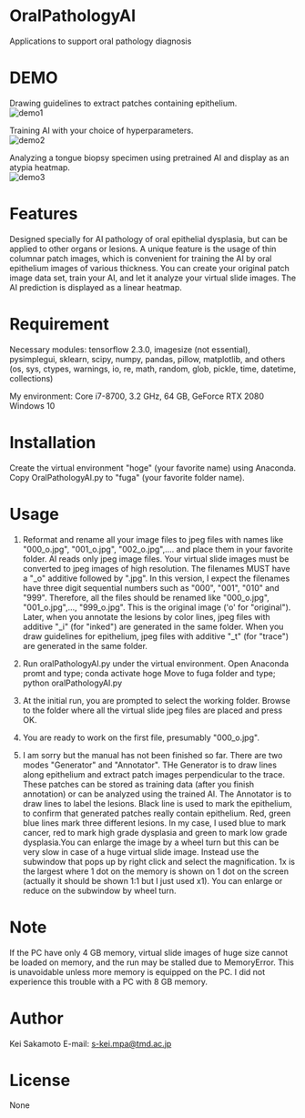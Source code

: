 # OralPathologyAI
Applications to support oral pathology diagnosis
 
# DEMO
Drawing guidelines to extract patches containing epithelium.  
![demo1](https://user-images.githubusercontent.com/38546255/133545516-4c359c4a-b98a-4a4e-a2b7-8275e496f31c.png)
  
Training AI with your choice of hyperparameters.  
![demo2](https://user-images.githubusercontent.com/38546255/133545910-ea9e61e8-d52c-40dc-84f0-c62559243e67.png) 
  
Analyzing a tongue biopsy specimen using pretrained AI and display as an atypia heatmap.  
![demo3](https://user-images.githubusercontent.com/38546255/133545972-8a668f40-b9a1-4d1c-8e50-4c2a06911df5.png)

# Features
Designed specially for AI pathology of oral epithelial dysplasia, but can be applied to other organs or lesions. A unique feature is the usage of thin columnar patch images, which is convenient for training the AI by oral epithelium images of various thickness. 
You can create your original patch image data set, train your AI, and let it analyze your virtual slide images. The AI prediction is displayed as a linear heatmap. 
 
# Requirement
Necessary modules: tensorflow 2.3.0, imagesize (not essential), pysimplegui, sklearn, scipy, numpy, pandas, pillow, matplotlib, and others (os, sys, ctypes, warnings, io, re, math, random, glob, pickle, time, datetime, collections)
 
My environment: 
Core i7-8700, 3.2 GHz, 64 GB, GeForce RTX 2080
Windows 10

# Installation
Create the virtual environment "hoge" (your favorite name) using Anaconda.
Copy OralPathologyAI.py to "fuga" (your favorite folder name).

# Usage
1. Reformat and rename all your image files to jpeg files with names like "000_o.jpg", "001_o.jpg", "002_o.jpg",.... and place them in your favorite folder. 
AI reads only jpeg image files. Your virtual slide images must be converted to jpeg images of high resolution. The filenames MUST have a "_o" additive followed by ".jpg".
In this version, I expect the filenames have three digit sequential numbers such as "000", "001", "010" and "999". Therefore, all the files should be renamed like "000_o.jpg", "001_o.jpg",..., "999_o.jpg".
This is the original image ('o' for "original"). Later, when you annotate the lesions by color lines, jpeg files with additive "_i" (for "inked") are generated in the same folder.
When you draw guidelines for epithelium, jpeg files with additive "_t" (for "trace") are generated in the same folder.  

2. Run oralPathologyAI.py under the virtual environment.
Open Anaconda promt and type; 
conda activate hoge
Move to fuga folder and type;
python oralPathologyAI.py

3. At the initial run, you are prompted to select the working folder. Browse to the folder where all the virtual slide jpeg files are placed and press OK.

4. You are ready to work on the first file, presumably "000_o.jpg".

5. I am sorry but the manual has not been finished so far. There are two modes "Generator" and "Annotator". THe Generator is to draw lines along epithelium and extract patch images perpendicular to the trace.
These patches can be stored as training data (after you finish annotation) or can be analyzed using the trained AI. The Annotator is to draw lines to label the lesions.
Black line is used to mark the epithelium, to confirm that generated patches really contain epithelium. Red, green blue lines mark three different lesions.
In my case, I used blue to mark cancer, red to mark high grade dysplasia and green to mark low grade dysplasia.You can enlarge the image by a wheel turn but this can be very slow in case of a huge virtual slide image.
Instead use the subwindow that pops up by right click and select the magnification. 1x is the largest where 1 dot on the memory is shown on 1 dot on the screen (actually it should be shown 1:1 but I just used x1).
You can enlarge or reduce on the subwindow by wheel turn.    
 
# Note
If the PC have only 4 GB memory, virtual slide images of huge size cannot be loaded on memory, and the run may be stalled due to MemoryError.
This is unavoidable unless more memory is equipped on the PC. I did not experience this trouble with a PC with 8 GB memory.   

# Author
Kei Sakamoto
E-mail: s-kei.mpa@tmd.ac.jp
 
# License
None
